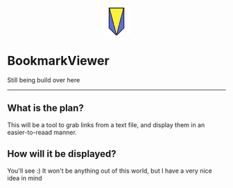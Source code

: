 <div align="center">

![Bookmark Viewer Icon](appicon.png)
</div>

# BookmarkViewer
Still being build over here
- - -
## What is the plan?
This will be a tool to grab links from a text file, and display them in an easier-to-reaad manner.

## How will it be displayed?
You'll see :)
It won't be anything out of this world, but I have a very nice idea in mind
